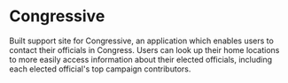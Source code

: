 # Congressive
Built support site for Congressive, an application which enables users to contact their officials in Congress. Users can look up their home locations to more easily access information about their elected officials, including each elected official's top campaign contributors.
